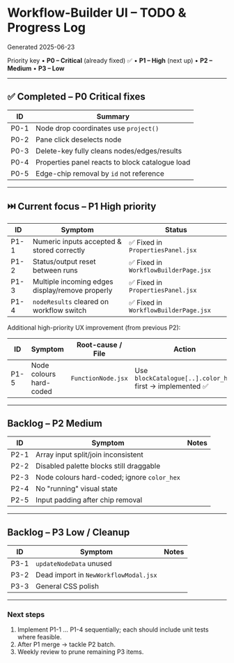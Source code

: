 # Workflow-Builder UI – TODO & Progress Log
Generated 2025-06-23

Priority key
• **P0 – Critical** (already fixed) ✅
• **P1 – High** (next up)
• **P2 – Medium**
• **P3 – Low**

---
## ✅ Completed – P0 Critical fixes
| ID | Summary |
|----|---------|
| P0-1 | Node drop coordinates use `project()` |
| P0-2 | Pane click deselects node |
| P0-3 | Delete-key fully cleans nodes/edges/results |
| P0-4 | Properties panel reacts to block catalogue load |
| P0-5 | Edge-chip removal by `id` not reference |

---
## ⏭️  Current focus – P1 High priority
| ID | Symptom | Status |
|----|---------|--------|
| P1-1 | Numeric inputs accepted & stored correctly | ✅ Fixed in `PropertiesPanel.jsx` |
| P1-2 | Status/output reset between runs | ✅ Fixed in `WorkflowBuilderPage.jsx` |
| P1-3 | Multiple incoming edges display/remove properly | ✅ Fixed in `PropertiesPanel.jsx` |
| P1-4 | `nodeResults` cleared on workflow switch | ✅ Fixed in `WorkflowBuilderPage.jsx` |

Additional high-priority UX improvement (from previous P2):

| ID | Symptom | Root-cause / File | Action |
|----|---------|------------------|--------|
| P1-5 | Node colours hard-coded | `FunctionNode.jsx` | Use `blockCatalogue[..].color_hex` first → implemented ✅ |

---
## Backlog – P2 Medium
| ID | Symptom | Notes |
|----|---------|-------|
| P2-1 | Array input split/join inconsistent |
| P2-2 | Disabled palette blocks still draggable |
| P2-3 | Node colours hard-coded; ignore `color_hex` |
| P2-4 | No "running" visual state |
| P2-5 | Input padding after chip removal |

---
## Backlog – P3 Low / Cleanup
| ID | Symptom | Notes |
|----|---------|-------|
| P3-1 | `updateNodeData` unused |
| P3-2 | Dead import in `NewWorkflowModal.jsx` |
| P3-3 | General CSS polish |

---
### Next steps
1. Implement P1-1 … P1-4 sequentially; each should include unit tests where feasible.
2. After P1 merge → tackle P2 batch.
3. Weekly review to prune remaining P3 items. 
